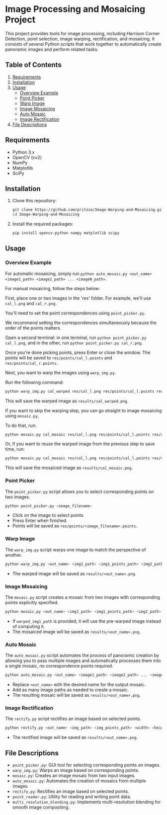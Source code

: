 
# Image Processing and Mosaicing Project

This project provides tools for image processing, including Harrison Corner Detection, point selection, image warping, rectification, and mosaicing. It consists of several Python scripts that work together to automatically create panoramic images and perform related tasks.

## Table of Contents
1. [Requirements](#requirements)
2. [Installation](#installation)
3. [Usage](#usage)
   - [Overview Example](#overview-example)
   - [Point Picker](#point-picker)
   - [Warp Image](#warp-image)
   - [Image Mosaicing](#image-mosaicing)
   - [Auto Mosaic](#auto-mosaic)
   - [Image Rectification](#image-rectification)
4. [File Descriptions](#file-descriptions)

## Requirements

- Python 3.x
- OpenCV (cv2)
- NumPy
- Matplotlib
- SciPy

## Installation

1. Clone this repository:
   ```bash
   git clone https://github.com/pritzza/Image-Warping-and-Mosaicing.git
   cd Image-Warping-and-Mosaicing
   ```

2. Install the required packages:
   ```bash
   pip install opencv-python numpy matplotlib scipy
   ```

## Usage

### Overview Example

For automatic mosaicing, simply run `python auto_mosaic.py <out_name> <image1_path> <image2_path> ... <imageN_path>`.

For manual mosaicing, follow the steps below:

First, place one or two images in the 'res' folder. For example, we'll use `cal_l.png` and `cal_r.png`.

You'll need to set the point correspondences using `point_picker.py`.

We recommend setting the correspondences simultaneously because the order of the points matters.

Open a second terminal: in one terminal, run `python point_picker.py cal_l.png`, and in the other, run `python point_picker.py cal_r.png`.

Once you're done picking points, press Enter or close the window. The points will be saved to `res/points/cal_l.points` and `res/points/cal_r.points`.

Next, you want to warp the images using `warp_img.py`.

Run the following command:

```bash
python warp_img.py cal_warped res/cal_l.png res/points/cal_l.points res/cal_r.png res/points/cal_r.points
```

This will save the warped image as `results/cal_warped.png`.

If you want to skip the warping step, you can go straight to image mosaicing using `mosaic.py`. 

To do that, run:

```bash
python mosaic.py cal_mosaic res/cal_l.png res/points/cal_l.points res/cal_r.png res/points/cal_r.points
```

Or, if you want to reuse the warped image from the previous step to save time, run:

```bash
python mosaic.py cal_mosaic res/cal_l.png res/points/cal_l.points res/cal_r.png res/points/cal_r.points res/cal_warped.png
```

This will save the mosaiced image as `results/cal_mosaic.png`.

### Point Picker

The `point_picker.py` script allows you to select corresponding points on two images.

```bash
python point_picker.py <image_filename>
```

- Click on the image to select points.
- Press Enter when finished.
- Points will be saved as `res/points/<image_filename>.points`.

### Warp Image

The `warp_img.py` script warps one image to match the perspective of another.

```bash
python warp_img.py <out_name> <img1_path> <img1_points_path> <img2_path> <img2_points_path>
```

- The warped image will be saved as `results/<out_name>.png`.

### Image Mosaicing

The `mosaic.py` script creates a mosaic from two images with corresponding points explicitly specified.

```bash
python mosaic.py <out_name> <img1_path> <img1_points_path> <img2_path> <img2_points_path> [<warped_img1_path>]
```

- If `warped_img1_path` is provided, it will use the pre-warped image instead of computing it.
- The mosaiced image will be saved as `results/<out_name>.png`.

### Auto Mosaic

The `auto_mosaic.py` script automates the process of panoramic creation by allowing you to pass multiple images and automatically processes them into a single mosaic, no correspondence points required.

```bash
python auto_mosaic.py <out_name> <image1_path> <image2_path> ... <imageN_path>
```

- Replace `<out_name>` with the desired name for the output mosaic.
- Add as many image paths as needed to create a mosaic.
- The resulting mosaic will be saved as `results/<out_name>.png`.

### Image Rectification

The `rectify.py` script rectifies an image based on selected points.

```bash
python rectify.py <out_name> <img_path> <img_points_path> <width> <height>
```

- The rectified image will be saved as `results/<out_name>.png`.

## File Descriptions

- `point_picker.py`: GUI tool for selecting corresponding points on images.
- `warp_img.py`: Warps an image based on corresponding points.
- `mosaic.py`: Creates an image mosaic from two input images.
- `auto_mosaic.py`: Automates the creation of mosaics from multiple images.
- `rectify.py`: Rectifies an image based on selected points.
- `point_reader.py`: Utility for reading and writing point data.
- `multi_resolution_blending.py`: Implements multi-resolution blending for smooth image compositing.
